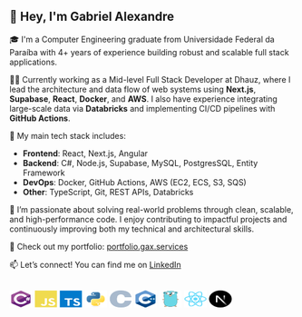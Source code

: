 ## 👋 Hey, I'm Gabriel Alexandre

🎓 I'm a Computer Engineering graduate from Universidade Federal da Paraíba with 4+ years of experience building robust and scalable full stack applications.

👨‍💻 Currently working as a Mid-level Full Stack Developer at Dhauz, where I lead the architecture and data flow of web systems using **Next.js**, **Supabase**, **React**, **Docker**, and **AWS**. I also have experience integrating large-scale data via **Databricks** and implementing CI/CD pipelines with **GitHub Actions**.

🚀 My main tech stack includes:
- **Frontend**: React, Next.js, Angular
- **Backend**: C#, Node.js, Supabase, MySQL, PostgresSQL, Entity Framework
- **DevOps**: Docker, GitHub Actions, AWS (EC2, ECS, S3, SQS)
- **Other**: TypeScript, Git, REST APIs, Databricks

🧠 I’m passionate about solving real-world problems through clean, scalable, and high-performance code. I enjoy contributing to impactful projects and continuously improving both my technical and architectural skills.

📂 Check out my portfolio: [portfolio.gax.services](https://portfolio.gax.services/)

📫 Let’s connect! You can find me on [LinkedIn](https://linkedin.com/in/gabrielalexandredev)

<div style="display: inline_block"><br>
  <img align="center" alt="Gabriel-React" height="30" width="40" src="https://raw.githubusercontent.com/devicons/devicon/master/icons/csharp/csharp-original.svg">
  <img align="center" alt="Gabriel-Js" height="30" width="40" src="https://raw.githubusercontent.com/devicons/devicon/master/icons/javascript/javascript-plain.svg">
  <img align="center" alt="Gabriel-Ts" height="30" width="40" src="https://raw.githubusercontent.com/devicons/devicon/master/icons/typescript/typescript-plain.svg">
  <img align="center" alt="Gabriel-Python" height="30" width="40" src="https://raw.githubusercontent.com/devicons/devicon/master/icons/python/python-original.svg">
  <img align="center" alt="Gabriel-C" height="30" width="40" src="https://raw.githubusercontent.com/devicons/devicon/master/icons/c/c-original.svg">
  <img align="center" alt="Gabriel-Cpp" height="30" width="40" src="https://raw.githubusercontent.com/devicons/devicon/master/icons/cplusplus/cplusplus-original.svg">
  <img align="center" alt="Gabriel-React" height="30" width="40" src="https://raw.githubusercontent.com/devicons/devicon/master/icons/go/go-original.svg">
  <img align="center" alt="Gabriel-React" height="30" width="40" src="https://raw.githubusercontent.com/devicons/devicon/master/icons/react/react-original.svg">
  <img align="center" alt="Gabriel-React" height="30" width="40" src="https://raw.githubusercontent.com/devicons/devicon/master/icons/nextjs/nextjs-original.svg">
</div>

